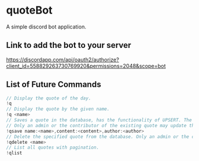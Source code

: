 # quoteBot
A simple discord bot application.

## Link to add the bot to your server
https://discordapp.com/api/oauth2/authorize?client_id=558829263730769920&permissions=2048&scope=bot

## List of Future Commands
```c
// Display the quote of the day.
!q
// Display the quote by the given name.
!q <name>
// Saves a quote in the database, has the functionality of UPSERT. The author field is optional.
// Only an admin or the contributor of the existing quote may update the aforementioned quote.
!qsave name:<name>,content:<content>,author:<author>
// Delete the specified quote from the database. Only an admin or the contributor may delete the quote.
!qdelete <name>
// List all quotes with pagination.
!qlist
```
